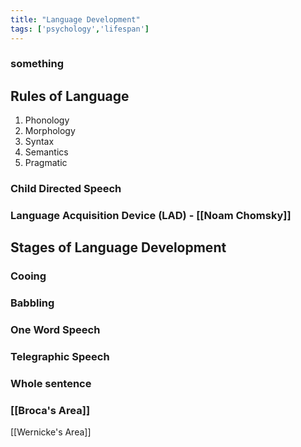 ```yaml
---
title: "Language Development"
tags: ['psychology','lifespan']
---
```


### something
## Rules of Language
1. Phonology
2. Morphology
3. Syntax
4. Semantics
5. Pragmatic


### Child Directed Speech
### Language Acquisition Device (LAD) - [[Noam Chomsky]] 

## Stages of Language Development
### Cooing
### Babbling
### One Word Speech
### Telegraphic Speech
### Whole sentence

### [[Broca's Area]] 
[[Wernicke's Area]]

